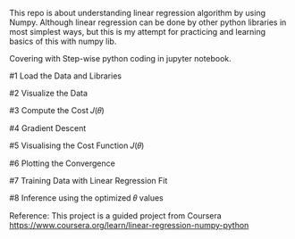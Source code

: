 This repo is about understanding linear regression algorithm by using Numpy. Although linear regression can be done by other python libraries in most simplest ways, but this is my attempt for practicing and learning basics of this with numpy lib.

Covering with Step-wise python coding in jupyter notebook.

#1 Load the Data and Libraries

#2 Visualize the Data

#3 Compute the Cost 𝐽(𝜃)

#4 Gradient Descent

#5 Visualising the Cost Function 𝐽(𝜃)

#6 Plotting the Convergence

#7 Training Data with Linear Regression Fit

#8 Inference using the optimized 𝜃 values

Reference: This project is a guided project from Coursera https://www.coursera.org/learn/linear-regression-numpy-python
